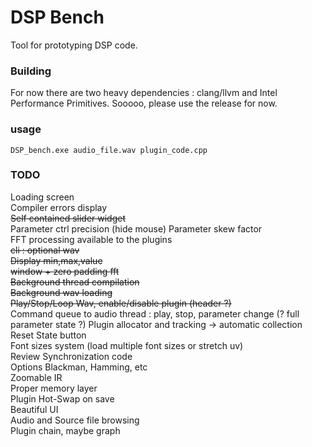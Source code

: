 # DSP Bench

Tool for prototyping DSP code.

### Building
For now there are two heavy dependencies : clang/llvm and Intel Performance Primitives. Sooooo, please use the release for now. 

### usage 
```
DSP_bench.exe audio_file.wav plugin_code.cpp 
```

### TODO

Loading screen \
Compiler errors display \
~~Self contained slider widget~~ \
Parameter ctrl precision (hide mouse)
Parameter skew factor \
FFT processing available to the plugins \
~~cli : optional wav~~ \
~~Display min,max,value~~ \
~~window + zero padding fft~~\
~~Background thread compilation~~ \
~~Background wav loading~~ \
~~Play/Stop/Loop Wav, enable/disable plugin (header ?)~~ \
Command queue to audio thread : play, stop, parameter change (? full parameter state ?)
Plugin allocator and tracking -> automatic collection \
Reset State button \
Font sizes system (load multiple font sizes or stretch uv) \
Review Synchronization code \
Options Blackman, Hamming, etc \
Zoomable IR \
Proper memory layer \
Plugin Hot-Swap on save \
Beautiful UI \
Audio and Source file browsing \
Plugin chain, maybe graph 
